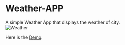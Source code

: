 # Weather-APP
A simple Weather App that displays the weather of city.<br>
![Weather](https://user-images.githubusercontent.com/40533390/94310562-7669a100-ff97-11ea-8c46-34088fe4dfc4.png)

Here is the <a href = "https://bholanathbarik9748.github.io/weather-app/">Demo</a>.
